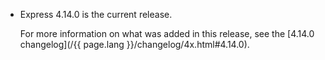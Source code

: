 <ul>
  <li>
    <p class="announcement-title">Express 4.14.0 is the current release.</p>
    <p markdown="1">
     For more information on what was added in this release, see the [4.14.0 changelog](/{{ page.lang }}/changelog/4x.html#4.14.0).
    </p>
  </li>
</ul>
